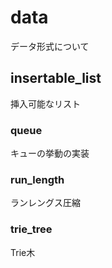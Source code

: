 # data

データ形式について

## insertable_list

挿入可能なリスト

### queue

キューの挙動の実装

### run_length

ランレングス圧縮

### trie_tree

Trie木

